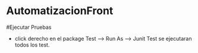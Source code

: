 # AutomatizacionFront

#Ejecutar Pruebas
* click derecho en el package Test --> Run As --> Junit Test se ejecutaran todos los test.
   


